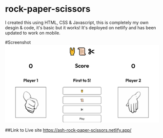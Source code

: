 # rock-paper-scissors
I created this using HTML, CSS & Javascript, this is completely my own desgin & code, it's basic but it works! It's deployed on netlify and has been updated to work on mobile.

#Screenshot
<img src="Screenshot 2022-02-16.png">

##Link to Live site
https://ash-rock-paper-scissors.netlify.app/
